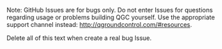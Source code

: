 Note: GitHub Issues are for bugs only. Do not enter Issues for questions regarding usage or problems building QGC yourself. 
Use the appropriate support channel instead: http://qgroundcontrol.com/#resources.

Delete all of this text when create a real bug Issue.
